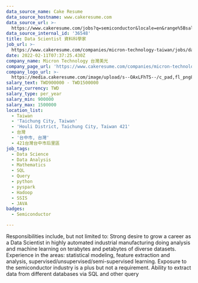 ```yaml
---
data_source_name: Cake Resume
data_source_hostname: www.cakeresume.com
data_source_url: >-
  https://www.cakeresume.com/jobs?q=semiconductor&locale=en&range%5Bsalary_range%5D%5Bmin%5D=1000000
data_source_internal_id: '36548'
title: Data Scientist 資料科學家
job_url: >-
  https://www.cakeresume.com/companies/micron-technology-taiwan/jobs/data-scientist-725ca0
date: 2022-02-11T07:37:25.430Z
company_name: Micron Technology 台灣美光
company_page_url: 'https://www.cakeresume.com/companies/micron-technology-taiwan'
company_logo_url: >-
  https://media.cakeresume.com/image/upload/s--OAxLFhTS--/c_pad,fl_png8,h_200,w_200/v1599703094/soca7cpy9d8z6sh3ith7.png
salary_text: TWD900000 - TWD1500000
salary_currency: TWD
salary_type: per_year
salary_min: 900000
salary_max: 1500000
location_list:
  - Taiwan
  - 'Taichung City, Taiwan'
  - 'Houli District, Taichung City, Taiwan 421'
  - 台灣
  - '台中市, 台灣'
  - 421台灣台中市后里區
job_tags:
  - Data Science
  - Data Analysis
  - Mathematics
  - SQL
  - Query
  - python
  - pyspark
  - Hadoop
  - SSIS
  - JAVA
badges:
  - Semiconductor

---
```


Responsibilities include, but not limited to: Strong desire to grow a career as a Data Scientist in highly automated industrial manufacturing doing analysis and machine learning on terabytes and petabytes of diverse datasets. Experience in the areas: statistical modeling, feature extraction and analysis, supervised/unsupervised/semi-supervised learning. Exposure to the semiconductor industry is a plus but not a requirement. Ability to extract data from different databases via SQL and other query